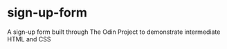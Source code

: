 # sign-up-form
A sign-up form built through The Odin Project to demonstrate intermediate HTML and CSS
